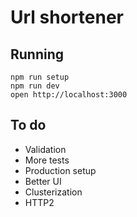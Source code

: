 # Url shortener

## Running

```
npm run setup
npm run dev
open http://localhost:3000
```

## To do

- Validation
- More tests
- Production setup
- Better UI
- Clusterization
- HTTP2

